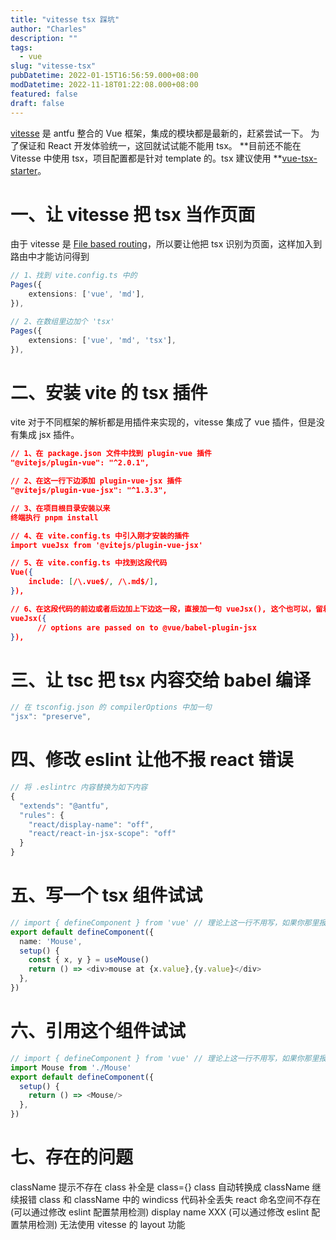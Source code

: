 ```yaml
---
title: "vitesse tsx 踩坑"
author: "Charles"
description: ""
tags:
  - vue
slug: "vitesse-tsx"
pubDatetime: 2022-01-15T16:56:59.000+08:00
modDatetime: 2022-11-18T01:22:08.000+08:00
featured: false
draft: false
---
```


[vitesse](https://github.com/antfu/vitesse) 是 antfu 整合的 Vue 框架，集成的模块都是最新的，赶紧尝试一下。
为了保证和 React 开发体验统一，这回就试试能不能用 tsx。
**目前还不能在 Vitesse 中使用 tsx，项目配置都是针对 template 的。tsx 建议使用 **[vue-tsx-starter](https://github.com/widcardw/vue-tsx-starter)。

# 一、让 vitesse 把 tsx 当作页面

由于 vitesse 是 [File based routing](https://github.com/antfu/vitesse/blob/main/src/pages)，所以要让他把 tsx 识别为页面，这样加入到路由中才能访问得到

```typescript
// 1、找到 vite.config.ts 中的
Pages({
	extensions: ['vue', 'md'],
}),

// 2、在数组里边加个 'tsx'
Pages({
	extensions: ['vue', 'md', 'tsx'],
}),
```

# 二、安装 vite 的 tsx 插件

vite 对于不同框架的解析都是用插件来实现的，vitesse 集成了 vue 插件，但是没有集成 jsx 插件。

```json
// 1、在 package.json 文件中找到 plugin-vue 插件
"@vitejs/plugin-vue": "^2.0.1",

// 2、在这一行下边添加 plugin-vue-jsx 插件
"@vitejs/plugin-vue-jsx": "^1.3.3",

// 3、在项目根目录安装以来
终端执行 pnpm install

// 4、在 vite.config.ts 中引入刚才安装的插件
import vueJsx from '@vitejs/plugin-vue-jsx'

// 5、在 vite.config.ts 中找到这段代码
Vue({
	include: [/\.vue$/, /\.md$/],
}),

// 6、在这段代码的前边或者后边加上下边这一段，直接加一句 vueJsx(), 这个也可以，留着大括号是为了以后需要的时候写配置
vueJsx({
      // options are passed on to @vue/babel-plugin-jsx
}),
```

# 三、让 tsc 把 tsx 内容交给 babel 编译

```typescript
// 在 tsconfig.json 的 compilerOptions 中加一句
"jsx": "preserve",
```

# 四、修改 eslint 让他不报 react 错误

```typescript
// 将 .eslintrc 内容替换为如下内容
{
  "extends": "@antfu",
  "rules": {
    "react/display-name": "off",
    "react/react-in-jsx-scope": "off"
  }
}
```

# 五、写一个 tsx 组件试试

```typescript
// import { defineComponent } from 'vue' // 理论上这一行不用写，如果你那里报找不到就放开注释
export default defineComponent({
  name: 'Mouse',
  setup() {
    const { x, y } = useMouse()
    return () => <div>mouse at {x.value},{y.value}</div>
  },
})
```

# 六、引用这个组件试试

```typescript
// import { defineComponent } from 'vue' // 理论上这一行不用写，如果你那里报找不到就放开注释
import Mouse from './Mouse'
export default defineComponent({
  setup() {
    return () => <Mouse/>
  },
})

```

# 七、存在的问题

className 提示不存在
class 补全是 class={}
class 自动转换成 className 继续报错
class 和 className 中的 windicss 代码补全丢失
react 命名空间不存在 (可以通过修改 eslint 配置禁用检测)
display name XXX (可以通过修改 eslint 配置禁用检测)
无法使用 vitesse 的 layout 功能
